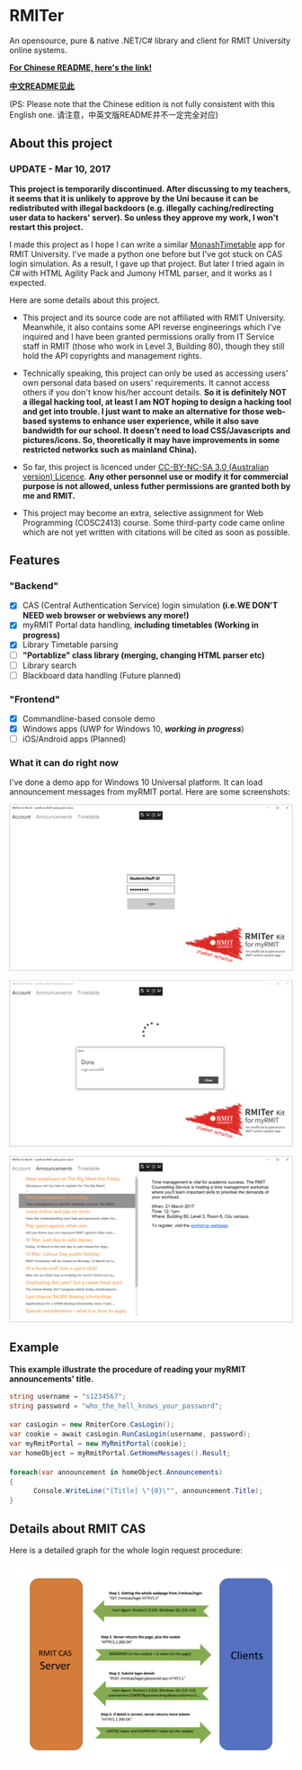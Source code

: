# RMITer
 
An opensource, pure & native .NET/C# library and client for RMIT University online systems.

[**For Chinese README, here's the link!**](https://github.com/huming2207/Rmiter/blob/master/README.cn.md)

[**中文README见此**](https://github.com/huming2207/Rmiter/blob/master/README.cn.md)

(PS: Please note that the Chinese edition is not fully consistent with this English one. 请注意，中英文版README并不一定完全对应)

## About this project

### UPDATE - Mar 10, 2017

**This project is temporarily discontinued. After discussing to my teachers, it seems that it is unlikely to approve by the Uni because it can be redistributed with illegal backdoors (e.g. illegally caching/redirecting user data to hackers' server). So unless they approve my work, I won't restart this project.**



I made this project as I hope I can write a similar [MonashTimetable](http://joshparnham.com/projects/monash-timetable/) app for RMIT University. I've made a python one before but I've got stuck on CAS login simulation. As a result, I gave up that project. But later I tried again in C# with HTML Agility Pack and Jumony HTML parser, and it works as I expected.

Here are some details about this project.

- This project and its source code are not affiliated with RMIT University. Meanwhile, it also contains some API reverse engineerings which I've inquired and I have been granted permissions orally from IT Service staff in RMIT (those who work in Level 3, Building 80), though they still hold the API copyrights and management rights.

- Technically speaking, this project can only be used as accessing users' own personal data based on users' requirements. It cannot access others if you don't know his/her account details. **So it is definitely NOT a illegal hacking tool, at least I am NOT hoping to design a hacking tool and get into trouble. I just want to make an alternative for those web-based systems to enhance user experience, while it also save bandwidth for our school. It doesn't need to load CSS/Javascripts and pictures/icons. So, theoretically it may have improvements in some restricted networks such as mainland China).**

- So far, this project is licenced under [CC-BY-NC-SA 3.0 (Australian version) Licence](https://creativecommons.org/licenses/by-nc-sa/3.0/au). **Any other personnel use or modify it for commercial purpose is not allowed, unless futher permissions are granted both by me and RMIT.**

- This project may become an extra, selective assignment for Web Programming (COSC2413) course. Some third-party code came online which are not yet written with citations will be cited as soon as possible.

## Features

### "Backend"

 - [x] CAS (Central Authentication Service) login simulation **(i.e.WE DON'T NEED web browser or webviews any more!)**
 - [x] myRMIT Portal data handling, **including timetables (Working in progress)**
 - [x] Library Timetable parsing
 - [ ] **"Portablize" class library (merging, changing HTML parser etc)**
 - [ ] Library search 
 - [ ] Blackboard data handling (Future planned)
 
### "Frontend"
 - [x] Commandline-based console demo  
 - [x] Windows apps (UWP for Windows 10, ***working in progress***)
 - [ ] iOS/Android apps (Planned)

### What it can do right now

I've done a demo app for Windows 10 Universal platform. It can load announcement messages from myRMIT portal. Here are some screenshots:

![uwp-1](https://raw.githubusercontent.com/huming2207/Rmiter/resources/Win10-1.png)

![uwp-2](https://raw.githubusercontent.com/huming2207/Rmiter/resources/Win10-2.png)

![uwp-3](https://raw.githubusercontent.com/huming2207/Rmiter/resources/Win10-3.png)


## Example

**This example illustrate the procedure of reading your myRMIT announcements' title.**

```csharp
string username = "s1234567";
string password = "who_the_hell_knows_your_password";

var casLogin = new RmiterCore.CasLogin(); 
var cookie = await casLogin.RunCasLogin(username, password);
var myRmitPortal = new MyRmitPortal(cookie);
var homeObject = myRmitPortal.GetHomeMessages().Result;

foreach(var announcement in homeObject.Announcements)
{
      Console.WriteLine("[Title] \"{0}\"", announcement.Title);
}
```


## Details about RMIT CAS 

Here is a detailed graph for the whole login request procedure:

![cas-process](https://raw.githubusercontent.com/huming2207/Rmiter/resources/CAS%20procedure.png)
